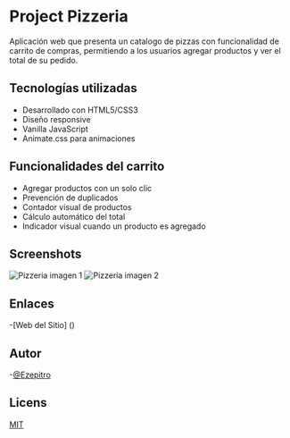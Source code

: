 
# Project Pizzeria

Aplicación web que presenta un catalogo de pizzas con funcionalidad de carrito de compras, permitiendo a los usuarios agregar productos y ver el total de su pedido.

## Tecnologías utilizadas

- Desarrollado con HTML5/CSS3 
- Diseño responsive
- Vanilla JavaScript
- Animate.css para animaciones

## Funcionalidades del carrito

- Agregar productos con un solo clic
- Prevención de duplicados
- Contador visual de productos
- Cálculo automático del total
- Indicador visual cuando un producto es agregado
## Screenshots

![Pizzeria imagen 1](screen_01.png)
![Pizzeria imagen 2](screen_02.png)

## Enlaces
-[Web del Sitio] ()

## Autor
-[@Ezepitro](https://github.com/Ezepitro)

## Licens

[MIT](https://choosealicense.com/licenses/mit/)
